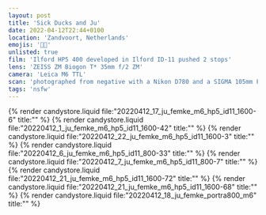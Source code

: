 ```yaml
---
layout: post
title: 'Sick Ducks and Ju'
date: 2022-04-12T22:44+0100
location: 'Zandvoort, Netherlands'
emojis: '🔞🔞'
unlisted: true
film: 'Ilford HP5 400 developed in Ilford ID-11 pushed 2 stops'
lens: 'ZEISS ZM Biogon T* 35mm f/2 ZM'
camera: 'Leica M6 TTL'
scan: 'photographed from negative with a Nikon D780 and a SIGMA 105mm F/2.8 EX DG Macro OS HSM, edited in Lightroom'
tags: 'nsfw'
---
```


{% render candystore.liquid file:"20220412_17_ju_femke_m6_hp5_id11_1600-6" title:"" %}
{% render candystore.liquid file:"20220412_1_ju_femke_m6_hp5_id11_1600-42" title:"" %}
{% render candystore.liquid file:"20220412_22_ju_femke_m6_hp5_id11_1600-3" title:"" %}
{% render candystore.liquid file:"20220412_6_ju_femke_m6_hp5_id11_800-33" title:"" %}
{% render candystore.liquid file:"20220412_7_ju_femke_m6_hp5_id11_800-7" title:"" %}
{% render candystore.liquid file:"20220412_21_ju_femke_m6_hp5_id11_1600-72" title:"" %}
{% render candystore.liquid file:"20220412_21_ju_femke_m6_hp5_id11_1600-68" title:"" %}
{% render candystore.liquid file:"20220412_18_ju_femke_portra800_m6" title:"" %}